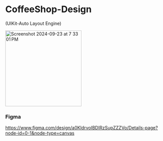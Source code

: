 # CoffeeShop-Design 
(UIKit-Auto Layout Engine)

<img width="239" alt="Screenshot 2024-09-23 at 7 33 01 PM" src="https://github.com/user-attachments/assets/19b0c5b2-2606-458f-99c4-e5e07c55f7ee">

### Figma
https://www.figma.com/design/a0KldrvoIBDIRzSupZZZVo/Details-page?node-id=0-1&node-type=canvas
